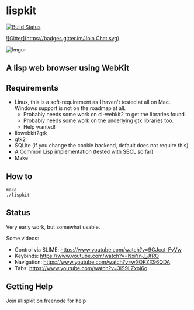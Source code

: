lispkit
=======

[![Build Status](https://travis-ci.org/AeroNotix/lispkit.svg)](https://travis-ci.org/AeroNotix/lispkit)

[![Gitter](https://badges.gitter.im/Join
Chat.svg)](https://gitter.im/AeroNotix/lispkit?utm_source=badge&utm_medium=badge&utm_campaign=pr-badge&utm_content=badge)

![Imgur](http://i.imgur.com/iWNSIWa.png)

A lisp web browser using WebKit
-------------------------------

Requirements
------------

* Linux, this is a soft-requirement as I haven't tested at all on Mac.
Windows support is not on the roadmap at all.
  * Probably needs some work on cl-webkit2 to get the libraries found.
  * Probably needs some work on the underlying gtk libraries too.
  * Help wanted!
* libwebkit2gtk
* gtk2
* SQLite (if you change the cookie backend, default does not require this)
* A Common Lisp implementation (tested with SBCL so far)
* Make

How to
------

```shell
make
./lispkit
```

Status
------

Very early work, but somewhat usable.

Some videos:

* Control via SLIME: https://www.youtube.com/watch?v=9GJcct_FyVw
* Keybinds: https://www.youtube.com/watch?v=NxiYnJ_JfRQ
* Navigation: https://www.youtube.com/watch?v=wXQKZX96QDA
* Tabs: https://www.youtube.com/watch?v=3iS9LZxoj6o

Getting Help
------------

Join #lispkit on freenode for help
